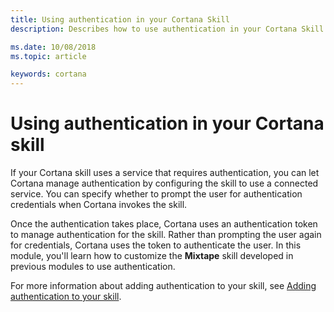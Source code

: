 ```yaml
---
title: Using authentication in your Cortana Skill
description: Describes how to use authentication in your Cortana Skill.

ms.date: 10/08/2018
ms.topic: article

keywords: cortana
---
```


# Using authentication in your Cortana skill

If your Cortana skill uses a service that requires authentication, you can let Cortana manage authentication by configuring the skill to use a connected service. You can specify whether to prompt the user for authentication credentials when Cortana invokes the skill. 

Once the authentication takes place, Cortana uses an authentication token to manage authentication for the skill. Rather than prompting the user again for credentials, Cortana uses the token to authenticate the user. In this module, you'll learn how to customize the **Mixtape** skill developed in previous modules to use authentication.

For more information about adding authentication to your skill, see [Adding authentication to your skill](./authentication.md).

<!--
## Step 1 - Configure your skill to use authentication

As you learned in [Create your first Cortana skill](./mva22-hello-world.md) and [Building conversations](./mva32-building-conversations.md), you register a Cortana skill by connecting your bot to the Cortana channel.


To enable authentication for your Cortana skill, update the skill's authentication settings by clicking the **Authentication** menu tab.

![Enable Authentication](./media/images/mva61_enable_auth.png)

To use OAuth2 authentication, select **OAuth2** from the **Configs in Vault** list and click **Add**, or click the **Add OAuth 2** button.


![OAuth2 Configuration](./media/images/mva61_oauth2_config.png)

Some settings are required and others are optional, although it is recommended that you specify the optional **Scope** entry. Here are the key settings:

* **Name:** A string that identifies the configuration.
* **Domain:** The domain of your OAuth2 provider.
* **Client ID:** The application ID you specified when you registered your bot as a Cortana skill.
* **Auth URL:** Your OAuth2 provider's Auth URL.
* **Response Method:** The response method to authenticate, either *GET* or *POST*.
* **Response Type:** The response type, either *Code* or *Token*.
* **Client Auth Scheme:** The authentication scheme, either *Basic Authentication* or *Auth in Body*.
* **Client Secret:** The password generated when you registered your bot as a Cortana skill.
* **Token URL:** Your OAuth2 provider's Token URL.
* **Scope:** The level of access to authenticate.

To save the configuration, click **Create OAuth2 Config**. 

## Step 2 - Test the revised skill

After you configure authentication for a skill, Cortana prompts for credentials when a user invokes the skill. For example, direct Cortana to invoke the Mixtape skill:

*Ask Mixtape to play me a song.* 

Cortana prompts you to sign in using your Microsoft account credentials.

![Authorization Sign-in](./media/images/mva61_auth_signin.png)
-->
